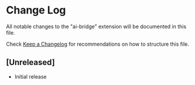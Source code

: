 # Change Log

All notable changes to the "ai-bridge" extension will be documented in this file.

Check [Keep a Changelog](http://keepachangelog.com/) for recommendations on how to structure this file.

## [Unreleased]

- Initial release